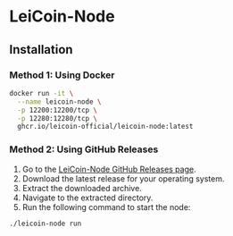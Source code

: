 # LeiCoin-Node

## Installation

### Method 1: Using Docker

```bash
docker run -it \
  --name leicoin-node \
  -p 12200:12200/tcp \
  -p 12280:12280/tcp \
  ghcr.io/leicoin-official/leicoin-node:latest
```

### Method 2: Using GitHub Releases

1. Go to the [LeiCoin-Node GitHub Releases page](https://github.com/leicoin-official/leicoin-node/releases).
2. Download the latest release for your operating system.
3. Extract the downloaded archive.
4. Navigate to the extracted directory.
5. Run the following command to start the node:

```bash
./leicoin-node run
```